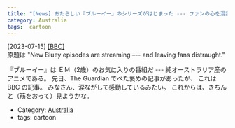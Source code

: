 ```yaml
---
title: "[News] あたらしい『ブルーイー』のシリーズがはじまった --- ファンの心を混乱させる ---The Guardian だけでなく BBC も褒めまくり"
category: Australia
tags:  cartoon
---
```


[2023-07-15] [[BBC]](https://www.bbc.com/culture/article/20230714-new-bluey-episodes-are-streaming-and-leaving-fans-distraught?utm_source=pocket_saves)  
 原題は "New Bluey episodes are streaming –--
and leaving fans distraught."

 『ブルーイー』は ＥＭ（2歳）のお気に入りの番組だ ---
純オーストラリア産のアニメである。
先日、The Guardian でべた褒めの記事があったが、
これは BBC の記事。
みなさん、涙ながして感動しているみたい。
これからは、きちんと（筋をおって）見ようかな。

- Category: [Australia](/categories.html#Australia)
- tags:  cartoon

